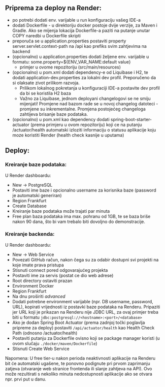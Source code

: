 ## Priprema za deploy na Render:
- po potrebi dodati env. varijable u run konfiguraciju vašeg IDE-a
- dodati Dockerfile - u direktoriju docker postoje dvije verzije, za Maven i Gradle. Ako se mijenja lokacija Dockerfile-a paziti na putanje unutar COPY naredbi u Dockerfile skripti
- preporuča se u application.properties postaviti property server.servlet.context-path na /api kao prefiks svim zahtjevima na backend
- (opcionalno) u application.properties dodati željene env. varijable u formatu:
  some.property=${ENV_VAR_NAME:default value}
  - primjer u ovome repozitoriju (src/main/resources)
- (opcionalno) u pom.xml dodati dependency-e od Liquibase i H2, te dodati application-dev.properties za lokalni dev profil. Preporučeno da si olaksate zivot prilikom razvoja.
  - Prilikom lokalnog pokretanja u konfiguraciji IDE-a postavite dev profil da bi se koristila H2 baza
  - Važno za Liquibase, jednom deployani changelogovi se ne smiju mijenjati! Promjene nad bazom rade se u novoj changelog datoteci - promjene su inkrementalne. Promjena postojećeg changeloga zahtijeva brisanje baze podataka.
- (opcionalno) u pom.xml kao dependency dodati spring-boot-starter-actuator (prema primjeru u ovom repozitoriju) koji ce na putanju /actuator/health automatski izloziti informaciju o statusu aplikacije koju moze koristiti Render (health check kasnije u uputama)

## Deploy:
### Kreiranje baze podataka:
U Render dashboardu:
- New -> PostgreSQL
- Postaviti ime baze i opcionalno username za korisnika baze (password je automatski generiran)
- Region Frankfurt
- Create Database
- Kreiranje baze podataka može trajati par minuta
- Free plan baza podataka ima max. pohranu od 1GB, te se baza briše nakon 90 dana, što bi vam trebalo biti dovoljno do demonstracije.

### Kreiranje backenda:
U Render dashboardu:
- New -> Web Service
- Povezati GitHub račun, nakon čega su za odabir dostupni svi projekti na koje imate prava pristupa
- Stisnuti connect pored odgovarajućeg projekta
- Postaviti ime za servis (postat ce dio web adrese)
- Root directory ostaviti prazan
- Environment Docker
- Region Frankfurt
- Na dnu proširiti _advanced_
- Dodati potrebne environment varijable (npr. DB username, password, URL), kopirati vrijednosti iz postavki baze podataka na Renderu. Pripaziti jer URL koji je prikazan na Renderu nije JDBC URL, za ovaj primjer treba biti u formatu `jdbc:postgresql://<hostname>:<port>/<database>`
- Ako je dodan Spring Boot Actuator (prema zadnjoj točki poglavlja pripreme za deploy) postaviti `/api/actuator/health` kao Health Check Path (odnosno <context-path>/actuator/health)
- Postaviti putanju za Dockerfile ovisno koji se package manager koristi (u ovom slučaju `./docker/maven/Dockerfile`)
- Stisnuti Create Web Service

Napomena: U free tier-u nakon perioda neaktivnosti aplikacije na Renderu bit će automatski ugašene, te ponovno podignute pri prvom zaprimanju zatjeva (otvaranje web stranice frontenda ili slanje zahtjeva na API).
Ovo može rezultirati s nekoliko minuta nedostupnosti aplikacije ako se otvara npr. prvi put u danu.